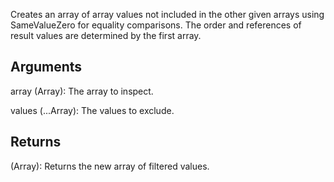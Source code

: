 Creates an array of array values not included in the other given arrays using SameValueZero for equality comparisons. The order and references of result values are determined by the first array.

## Arguments

array (Array): The array to inspect.

values (...Array): The values to exclude.

## Returns

(Array): Returns the new array of filtered values.
